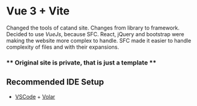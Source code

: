 # Vue 3 + Vite
Changed the tools of catand site.
Changes from library to framework.
Decided to use *VueJs*, because SFC.
React, jQuery and bootstrap were making the website more complex to handle.
SFC made it easier to handle complexity of files and with their expansions.
### ** Original site is private, that is just a template **


## Recommended IDE Setup

- [VSCode](https://code.visualstudio.com/) + [Volar](https://marketplace.visualstudio.com/items?itemName=johnsoncodehk.volar)
